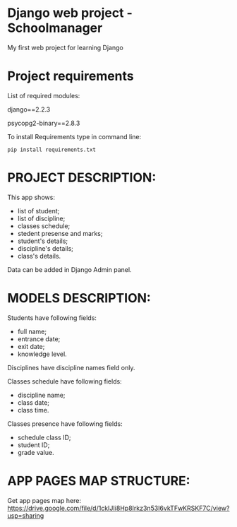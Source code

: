 # Django web project - Schoolmanager
My first web project for learning Django

# Project requirements
List of required modules:

django==2.2.3

psycopg2-binary==2.8.3

To install Requirements type in command line:

`pip install requirements.txt`

# PROJECT DESCRIPTION:

This app shows:
- list of student;
- list of discipline;
- classes schedule;
- stedent presense and marks;
- student's details;
- discipline's details;
- class's details.

Data can be added in Django Admin panel.

# MODELS DESCRIPTION:
Students have following fields:
- full name;
- entrance date;
- exit date;
- knowledge level.

Disciplines have discipline names field only.

Classes schedule have following fields:
- discipline name;
- class date;
- class time.

Classes presence have following fields:
- schedule class ID;
- student ID;
- grade value.

# APP PAGES MAP STRUCTURE:

Get app pages map here: 
https://drive.google.com/file/d/1ckIJIi8Hp8Irkz3n53I6vkTFwKRSKF7C/view?usp=sharing

